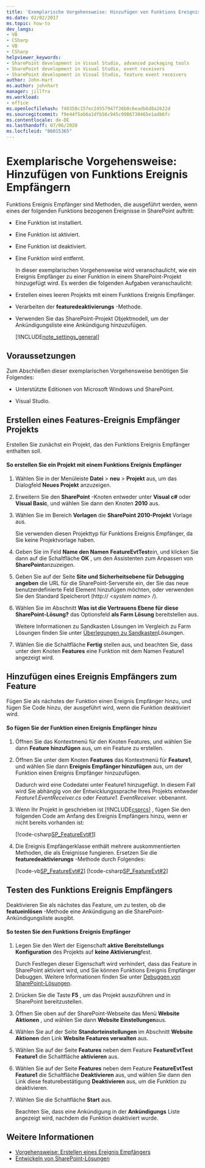 ```yaml
---
title: 'Exemplarische Vorgehensweise: Hinzufügen von Funktions Ereignis Empfängern | Microsoft-Dokumentation'
ms.date: 02/02/2017
ms.topic: how-to
dev_langs:
- VB
- CSharp
- VB
- CSharp
helpviewer_keywords:
- SharePoint development in Visual Studio, advanced packaging tools
- SharePoint development in Visual Studio, event receivers
- SharePoint development in Visual Studio, feature event receivers
author: John-Hart
ms.author: johnhart
manager: jillfra
ms.workload:
- office
ms.openlocfilehash: f40358c157ec24557947f36b0c6eadb6d8a2622d
ms.sourcegitcommit: f9e44f5ab6a1dfb56c945c9986730465e1adb6fc
ms.contentlocale: de-DE
ms.lasthandoff: 07/06/2020
ms.locfileid: "86015365"
---
```

# <a name="walkthrough-add-feature-event-receivers"></a>Exemplarische Vorgehensweise: Hinzufügen von Funktions Ereignis Empfängern
  Funktions Ereignis Empfänger sind Methoden, die ausgeführt werden, wenn eines der folgenden Funktions bezogenen Ereignisse in SharePoint auftritt:

- Eine Funktion ist installiert.

- Eine Funktion ist aktiviert.

- Eine Funktion ist deaktiviert.

- Eine Funktion wird entfernt.

  In dieser exemplarischen Vorgehensweise wird veranschaulicht, wie ein Ereignis Empfänger zu einer Funktion in einem SharePoint-Projekt hinzugefügt wird. Es werden die folgenden Aufgaben veranschaulicht:

- Erstellen eines leeren Projekts mit einem Funktions Ereignis Empfänger.

- Verarbeiten der **featuredeaktivierungs** -Methode.

- Verwenden Sie das SharePoint-Projekt Objektmodell, um der Ankündigungsliste eine Ankündigung hinzuzufügen.

  [!INCLUDE[note_settings_general](../sharepoint/includes/note-settings-general-md.md)]

## <a name="prerequisites"></a>Voraussetzungen
 Zum Abschließen dieser exemplarischen Vorgehensweise benötigen Sie Folgendes:

- Unterstützte Editionen von Microsoft Windows und SharePoint.

- Visual Studio.

## <a name="create-a-feature-event-receiver-project"></a>Erstellen eines Features-Ereignis Empfänger Projekts
 Erstellen Sie zunächst ein Projekt, das den Funktions Ereignis Empfänger enthalten soll.

#### <a name="to-create-a-project-with-a-feature-event-receiver"></a>So erstellen Sie ein Projekt mit einem Funktions Ereignis Empfänger

1. Wählen Sie in der Menüleiste **Datei**  >  **neu**  >  **Projekt** aus, um das Dialogfeld **Neues Projekt** anzuzeigen.

2. Erweitern Sie den **SharePoint** -Knoten entweder unter **Visual c#** oder **Visual Basic**, und wählen Sie dann den Knoten **2010** aus.

3. Wählen Sie im Bereich **Vorlagen** die **SharePoint 2010-Projekt** Vorlage aus.

     Sie verwenden diesen Projekttyp für Funktions Ereignis Empfänger, da Sie keine Projektvorlage haben.

4. Geben Sie im Feld **Name den Namen** **FeatureEvtTest**ein, und klicken Sie dann auf die Schaltfläche **OK** , um den Assistenten zum Anpassen von **SharePoint**anzuzeigen.

5. Geben Sie auf der Seite **Site und Sicherheitsebene für Debugging angeben** die URL für die SharePoint-Serversite ein, der Sie das neue benutzerdefinierte Feld Element hinzufügen möchten, oder verwenden Sie den Standard Speicherort (http:// \<*system name*> /).

6. Wählen Sie im Abschnitt **Was ist die Vertrauens Ebene für diese SharePoint-Lösung?** das Optionsfeld **als Farm Lösung** bereitstellen aus.

     Weitere Informationen zu Sandkasten Lösungen im Vergleich zu Farm Lösungen finden Sie unter [Überlegungen zu Sandkasten](../sharepoint/sandboxed-solution-considerations.md)Lösungen.

7. Wählen Sie die Schaltfläche **Fertig** stellen aus, und beachten Sie, dass unter dem Knoten **Features** eine Funktion mit dem Namen Feature1 angezeigt wird.

## <a name="add-an-event-receiver-to-the-feature"></a>Hinzufügen eines Ereignis Empfängers zum Feature
 Fügen Sie als nächstes der Funktion einen Ereignis Empfänger hinzu, und fügen Sie Code hinzu, der ausgeführt wird, wenn die Funktion deaktiviert wird.

#### <a name="to-add-an-event-receiver-to-the-feature"></a>So fügen Sie der Funktion einen Ereignis Empfänger hinzu

1. Öffnen Sie das Kontextmenü für den Knoten Features, und wählen Sie dann **Feature hinzufügen** aus, um ein Feature zu erstellen.

2. Öffnen Sie unter dem Knoten **Features** das Kontextmenü für **Feature1**, und wählen Sie dann **Ereignis Empfänger hinzufügen** aus, um der Funktion einen Ereignis Empfänger hinzuzufügen.

     Dadurch wird eine Codedatei unter Feature1 hinzugefügt. In diesem Fall wird Sie abhängig von der Entwicklungssprache Ihres Projekts entweder *Feature1.EventReceiver.cs* oder *Feature1. EventReceiver. vb*benannt.

3. Wenn Ihr Projekt in geschrieben ist [!INCLUDE[csprcs](../sharepoint/includes/csprcs-md.md)] , fügen Sie den folgenden Code am Anfang des Ereignis Empfängers hinzu, wenn er nicht bereits vorhanden ist:

     [!code-csharp[SP_FeatureEvt#1](../sharepoint/codesnippet/CSharp/featureevttest2/features/feature1/feature1.eventreceiver.cs#1)]

4. Die Ereignis Empfängerklasse enthält mehrere auskommentierten Methoden, die als Ereignisse fungieren. Ersetzen Sie die **featuredeaktivierungs** -Methode durch Folgendes:

     [!code-vb[SP_FeatureEvt#2](../sharepoint/codesnippet/VisualBasic/featureevt2vb/features/feature1/feature1.eventreceiver.vb#2)]
     [!code-csharp[SP_FeatureEvt#2](../sharepoint/codesnippet/CSharp/featureevttest2/features/feature1/feature1.eventreceiver.cs#2)]

## <a name="test-the-feature-event-receiver"></a>Testen des Funktions Ereignis Empfängers
 Deaktivieren Sie als nächstes das Feature, um zu testen, ob die **featueinlösen** -Methode eine Ankündigung an die SharePoint-Ankündigungsliste ausgibt.

#### <a name="to-test-the-feature-event-receiver"></a>So testen Sie den Funktions Ereignis Empfänger

1. Legen Sie den Wert der Eigenschaft **aktive Bereitstellungs Konfiguration** des Projekts auf **keine Aktivierung**fest.

     Durch Festlegen dieser Eigenschaft wird verhindert, dass das Feature in SharePoint aktiviert wird, und Sie können Funktions Ereignis Empfänger Debuggen. Weitere Informationen finden Sie unter [Debuggen von SharePoint-Lösungen](../sharepoint/debugging-sharepoint-solutions.md).

2. Drücken Sie die Taste **F5** , um das Projekt auszuführen und in SharePoint bereitzustellen.

3. Öffnen Sie oben auf der SharePoint-Webseite das Menü **Website Aktionen** , und wählen Sie dann **Website Einstellungen**aus.

4. Wählen Sie auf der Seite **Standorteinstellungen** im Abschnitt **Website Aktionen** den Link **Website Features verwalten** aus.

5. Wählen Sie auf der Seite **Features** neben dem Feature **FeatureEvtTest Feature1** die Schaltfläche **aktivieren** aus.

6. Wählen Sie auf der Seite **Features** neben dem Feature **FeatureEvtTest Feature1** die Schaltfläche **Deaktivieren** aus, und wählen Sie dann den Link diese featurebestätigung **Deaktivieren** aus, um die Funktion zu deaktivieren.

7. Wählen Sie die Schaltfläche **Start** aus.

     Beachten Sie, dass eine Ankündigung in der **Ankündigungs** Liste angezeigt wird, nachdem die Funktion deaktiviert wurde.

## <a name="see-also"></a>Weitere Informationen

- [Vorgehensweise: Erstellen eines Ereignis Empfängers](../sharepoint/how-to-create-an-event-receiver.md)
- [Entwickeln von SharePoint-Lösungen](../sharepoint/developing-sharepoint-solutions.md)
